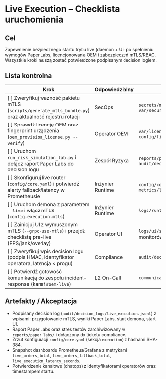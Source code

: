 # Live Execution – Checklista uruchomienia

## Cel
Zapewnienie bezpiecznego startu trybu live (daemon + UI) po spełnieniu wymogów Paper Labs, licencjonowania OEM i zabezpieczeń mTLS/RBAC. Wszystkie kroki muszą zostać potwierdzone podpisanym decision logiem.

## Lista kontrolna
| Krok | Odpowiedzialny | Artefakty | Akceptacja |
| --- | --- | --- | --- |
| [ ] Zweryfikuj ważność pakietu mTLS (`scripts/generate_mtls_bundle.py`) oraz aktualność rejestru rotacji | SecOps | `secrets/mtls/*`, `var/security/tls_rotation.json` | [ ] |
| [ ] Sprawdź licencję OEM oraz fingerprint urządzenia (`oem_provision_license.py --verify`) | Operator OEM | `var/licenses/registry.jsonl`, `config/fingerprint.expected.json` | [ ] |
| [ ] Uruchom `run_risk_simulation_lab.py` i dołącz raport Paper Labs do decision logu | Zespół Ryzyka | `reports/paper_labs/*.json`, `audit/decision_logs/live_execution.jsonl` | [ ] |
| [ ] Skonfiguruj live router (`config/core.yaml`) i potwierdź alerty fallback/latency w Prometheusie | Inżynier Runtime | `config/core.yaml`, `metrics/live_router.prom` | [ ] |
| [ ] Uruchom demona z parametrem `--live` i włącz mTLS (`config.execution.mtls`) | Inżynier Runtime | `logs/runtime/live_bootstrap.jsonl` | [ ] |
| [ ] Zainicjuj UI z wymuszonym mTLS (`--grpc-use-mtls`) i przejdź checklistę pre-live (FPS/jank/overlay) | Operator UI | `logs/ui/startup.jsonl`, screenshot monitorów | [ ] |
| [ ] Zweryfikuj wpis decision logu (podpis HMAC, identyfikator operatora, latencja < progu) | Compliance | `audit/decision_logs/live_execution.jsonl` | [ ] |
| [ ] Potwierdź gotowość komunikacją do zespołu incident-response (kanał `#oem-live`) | L2 On-Call | `communications/go_live_announcement.md` | [ ] |

## Artefakty / Akceptacja
- Podpisany decision log (`audit/decision_logs/live_execution.jsonl`) z wpisami: przygotowanie mTLS, wyniki Paper Labs, start demona, start UI.
- Raport Paper Labs oraz stres testów zarchiwizowany w `reports/paper_labs/` i dołączony do ticketu compliance.
- Zrzut konfiguracji `config/core.yaml` (sekcja `execution`) z hashami SHA-384.
- Snapshot dashboardu Prometheus/Grafana z metrykami `live_orders_total`, `live_orders_fallback_total`, `live_execution_latency_seconds`.
- Potwierdzenie kanałowe (chatops) z identyfikatorami operatorów oraz timestampem startu.


